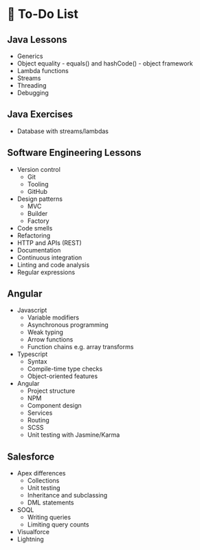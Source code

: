 # :bookmark_tabs: To-Do List

## Java Lessons
- Generics
- Object equality - equals() and hashCode() - object framework
- Lambda functions
- Streams
- Threading
- Debugging

## Java Exercises
- Database with streams/lambdas

## Software Engineering Lessons
- Version control
  - Git
  - Tooling
  - GitHub
- Design patterns
  - MVC
  - Builder
  - Factory
- Code smells
- Refactoring
- HTTP and APIs (REST)
- Documentation
- Continuous integration
- Linting and code analysis
- Regular expressions

## Angular
- Javascript
  - Variable modifiers
  - Asynchronous programming
  - Weak typing
  - Arrow functions
  - Function chains e.g. array transforms
- Typescript
  - Syntax
  - Compile-time type checks
  - Object-oriented features
- Angular
  - Project structure
  - NPM
  - Component design
  - Services
  - Routing
  - SCSS
  - Unit testing with Jasmine/Karma

## Salesforce
- Apex differences
  - Collections
  - Unit testing
  - Inheritance and subclassing
  - DML statements
- SOQL
  - Writing queries
  - Limiting query counts
- Visualforce
- Lightning
